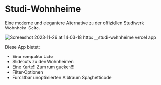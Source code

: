 # Studi-Wohnheime

Eine moderne und elegantere Alternative zu der offiziellen Studiwerk Wohnheim-Seite.

![Screenshot 2023-11-26 at 14-03-18 https __studi-wohnheime vercel app](https://github.com/223230/studi-wohnheime/assets/68156346/ec93107b-1951-46d3-9ff0-90b2f7df1034)

Diese App bietet:
  - Eine kompakte Liste
  - Slideouts zu den Wohnheimen
  - Eine Karte!! Zum rum gucken!!!
  - Filter-Optionen
  - Furchtbar unoptimierten Albtraum Spaghetticode

